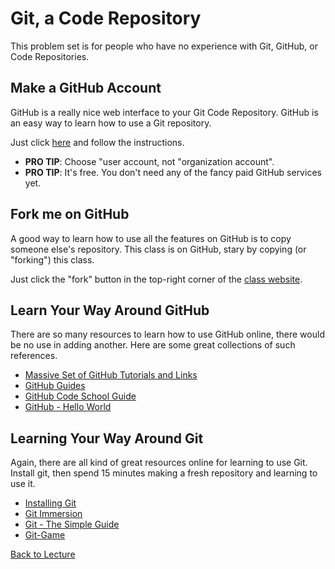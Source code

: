 # Git, a Code Repository

This problem set is for people who have no experience with Git, GitHub, or Code Repositories.

## Make a GitHub Account

GitHub is a really nice web interface to your Git Code Repository. GitHub is an easy way to learn how to use a Git repository.

Just click [here](https://help.github.com/articles/signing-up-for-a-new-github-account/) and follow the instructions.

 * **PRO TIP**: Choose "user account, not "organization account".
 * **PRO TIP**: It's free. You don't need any of the fancy paid GitHub services yet.

## Fork me on GitHub

A good way to learn how to use all the features on GitHub is to copy someone else's repository. This class is on GitHub, stary by copying (or "forking") this class.

Just click the "fork" button in the top-right corner of the [class website](https://github.com/john-science/python_for_scientists).

## Learn Your Way Around GitHub

There are so many resources to learn how to use GitHub online, there would be no use in adding another. Here are some great collections of such references.

 * [Massive Set of GitHub Tutorials and Links](https://help.github.com/articles/good-resources-for-learning-git-and-github/)
 * [GitHub Guides](https://guides.github.com/)
 * [GitHub Code School Guide](https://try.github.io/levels/1/challenges/1)
 * [GitHub - Hello World](https://guides.github.com/activities/hello-world/)

## Learning Your Way Around Git

Again, there are all kind of great resources online for learning to use Git. Install git, then spend 15 minutes making a fresh repository and learning to use it.

 * [Installing Git](https://git-scm.com/book/en/v1/Getting-Started-Installing-Git)
 * [Git Immersion](http://gitimmersion.com/)
 * [Git - The Simple Guide](http://rogerdudler.github.io/git-guide/)
 * [Git-Game](https://github.com/git-game/git-game)


[Back to Lecture](lecture_08.md)
